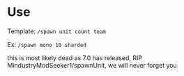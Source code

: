 # Use

Template: `/spawn unit count team`

Ex: `/spawn mono 10 sharded`

this is most likely dead as 7.0 has released, RIP MindustryModSeeker1/spawnUnit, we will never forget you
